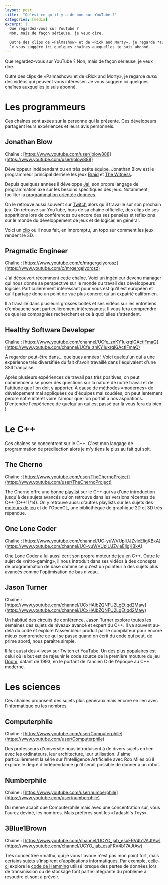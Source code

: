 ```yaml
---
layout: post
title:  "Qu'est-ce qu'il y a de bon sur YouTube ?"
categories: [media]
excerpt: |
  Que regardez-vous sur YouTube ?
  Non, mais de façon sérieuse, je veux dire.

  Outre des clips de «Palmashow» et de «Rick and Morty», je regarde *aussi* des vidéos qui peuvent vous intéresser.
  Je vous suggère ici quelques chaînes auxquelles je suis abonné.
---
```


Que regardez-vous sur YouTube ?
Non, mais de façon sérieuse, je veux dire.

Outre des clips de «Palmashow» et de «Rick and Morty», je regarde *aussi* des vidéos qui peuvent vous intéresser.
Je vous suggère ici quelques chaînes auxquelles je suis abonné.

# Les programmeurs

Ces chaînes sont axées sur la personne qui la présente.
Ces dévelopeurs partagent leurs expériences et leurs avis personnels.

## Jonathan Blow

Chaîne : [https://www.youtube.com/user/jblow888](https://www.youtube.com/user/jblow888)

Développeur indépendant ou en très petite équipe, Jonathan Blow est le programmeur principal derrière les jeux [Braid](https://www.gog.com/game/braid) et [The Witness](https://store.steampowered.com/app/210970/The_Witness/).

Depuis quelques années il développe [Jai](https://github.com/BSVino/JaiPrimer/blob/master/JaiPrimer.md), son propre langage de programmation axé sur les besoins spécifiques des jeux.
Notamment, faciliter la [programmation orientée données](https://en.wikipedia.org/wiki/Data-oriented_design).

On le retrouve aussi souvent sur [Twitch](https://www.twitch.tv/j_blow) alors qu'il travaille sur son prochain jeu.
On retrouve sur YouTube, hors de sa chaîne officielle, des clips de ses apparitions lors de conférences ou encore des ses pensées et réflexions sur le monde du développement de jeux et de logiciel en général.

Voici un [clip](https://www.youtube.com/watch?v=bGe-d09Nc_M) où il nous fait, en impromptu, un topo sur comment les jeux rendent le 3D.

## Pragmatic Engineer

Chaîne : [https://www.youtube.com/c/mrgergelyorosz](https://www.youtube.com/c/mrgergelyorosz)

J'ai découvert récemment cette chaîne.
Voici un ingénieur devenu manager qui nous donne sa perspective sur le monde du travail des développeurs logiciel.
Particulièrement intéressant pour vous est qu'il est européen et qu'il partage donc un point de vue plus concret qu'un expatrié californien.

Il a travaillé dans plusieurs grosses boîtes et ses vidéos sur les entretiens d'embauche sont particulièrement intéressantes.
Il vous fera comprendre ce que les compagnies recherchent et ce à quoi elles s'attendent.

## Healthy Software Developer

Chaîne : [https://www.youtube.com/channel/UCfe_znKY1ukrqlGActlFmaQ](https://www.youtube.com/channel/UCfe_znKY1ukrqlGActlFmaQ)

À regarder peut-être dans... quelques années !
Voici quelqu'un qui a une expérience très diversifiée du fait d'avoir travaillé dans l'équivalent d'une SSII française.

Après plusieurs expériences de travail pas très positives, on peut commencer à se poser des questions sur la nature de notre travail et de l'attitude que l'on doit y apporter.
À cause de méthodes «modernes» de dévelopement mal appliquées ou d'équipes mal soudées, on peut lentement perdre notre intérêt voire l'amour que l'on portait à nos aspirations.
D'entendre l'expérience de quelqu'un qui est passé par là vous fera du bien !

# Le C++

Ces chaînes se concentrent sur le C++.
C'est mon langage de programmation de prédilection alors je m'y tiens le plus au fait qui soit.

## The Cherno

Chaîne : [https://www.youtube.com/user/TheChernoProject](https://www.youtube.com/user/TheChernoProject)

The Cherno offre une bonne [playlist](https://www.youtube.com/playlist?list=PLlrATfBNZ98dudnM48yfGUldqGD0S4FFb) sur le C++ qui va d'une introduction jusqu'à des sujets avancés qu'on retrouve dans les versions récentes de C++ (C++11/14).
On y retrouve aussi d'autres playlists sur les sujets des [moteurs de jeu](https://fr.wikipedia.org/wiki/Moteur_de_jeu) et de l'OpenGL, une bibliothèque de graphique 2D et 3D très répandue. 

## One Lone Coder

Chaîne : [https://www.youtube.com/channel/UC-yuWVUplUJZvieEligKBkA](https://www.youtube.com/channel/UC-yuWVUplUJZvieEligKBkA)

One Lone Coder a lui aussi écrit son propre moteur de jeu en C++.
Outre le sujet de «rétro-gaming», il nous introduit dans ses vidéos à des concepts de programmation de base comme ce qu'est un pointeur à des sujets plus avancés comme l'optimisation de bas niveau.

## Jason Turner

Chaîne : [https://www.youtube.com/channel/UCxHAlbZQNFU2LgEtiqd2Maw](https://www.youtube.com/channel/UCxHAlbZQNFU2LgEtiqd2Maw)

Un habitué des circuits de conférence, Jason Turner explore toutes les semaines des sujets de niveaux avancé et expert du C++.
Il va souvent au-delà du code et explore l'assembleur produit par le compilateur pour encore mieux comprendre ce qui se passe quand on écrit du code qui peut, de prime abord, nous paraître simple.

Il fait aussi des «lives» sur Twitch et YouTube.
Un des plus populaires est celui où le but est de rajeunir le code source de la première mouture du jeu [Doom](https://en.wikipedia.org/wiki/Doom_(franchise)), datant de 1993, en le portant de l'ancien C de l'époque au C++ moderne.

# Les sciences

Ces chaînes proposent des sujets plus généraux mais encore en lien avec l'informatique ou les nombres.

## Computerphile

Chaîne : [https://www.youtube.com/user/Computerphile](https://www.youtube.com/user/Computerphile)

Des professeurs d'université nous introduisent à de divers sujets en lien avec les ordinateurs, leur architecture, leur utilisation.
J'aime particulièrement la série sur l'Intelligence Artificielle avec Rob Miles où il explore le degré d'indépendance qu'il serait possible de donner à un robot.

## Numberphile

Chaîne : [https://www.youtube.com/user/numberphile](https://www.youtube.com/user/numberphile)

Du même acabit que Computerphile mais avec une concentration sur, vous l'aurez deviné, les nombres.
Mais préférés sont les «Tadashi's Toys».

## 3Blue1Brown

Chaîne : [https://www.youtube.com/channel/UCYO_jab_esuFRV4b17AJtAw](https://www.youtube.com/channel/UCYO_jab_esuFRV4b17AJtAw)

Très concentrée «math», qui je vous l'avoue n'est pas mon point fort, mais certains sujets s'inspirent d'applications informatiques.
Par exemple, [celle-ci](https://www.youtube.com/watch?v=X8jsijhllIA) explore le [code de Hamming](https://fr.wikipedia.org/wiki/Code_de_Hamming) utilisé lorsque des pertes de données lors de transmission ou de stockage font partie intégrante du problème à résoudre et sont à prévoir.